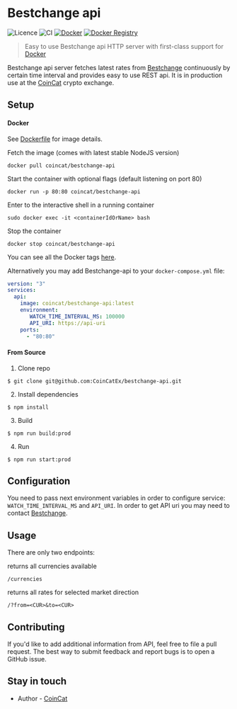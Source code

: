 # Bestchange api

![Licence](https://img.shields.io/npm/l/@nestjs/core.svg) 
![CI](https://github.com/coincatex/bestchange-api/workflows/CI/badge.svg) 
[![Docker](https://img.shields.io/docker/cloud/build/coincat/bestchange-api.svg)](https://hub.docker.com/r/coincat/bestchange-api)
[![Docker Registry](https://img.shields.io/docker/pulls/coincat/bestchange-api.svg)](https://hub.docker.com/r/coincat/bestchange-api)

> Easy to use Bestchange api HTTP server with first-class support for [Docker](#docker) 

Bestchange api server fetches latest rates from [Bestchange](https://bestchange.ru) continuously by certain time interval and provides easy to use REST api.
It is in production use at the [CoinCat](https://coincat.in) crypto exchange.

## Setup
#### Docker
See [Dockerfile](https://github.com/coincatex/bestchange-api/blob/master/Dockerfile) for image details.

Fetch the image (comes with latest stable NodeJS version)
```
docker pull coincat/bestchange-api
```

Start the container with optional flags (default listening on port 80)
```
docker run -p 80:80 coincat/bestchange-api
```

Enter to the interactive shell in a running container
```
sudo docker exec -it <containerIdOrName> bash
```

Stop the container
```
docker stop coincat/bestchange-api
```

You can see all the Docker tags [here](https://hub.docker.com/r/coincat/bestchange-api/tags/).

Alternatively you may add Bestchange-api to your `docker-compose.yml` file:

```yaml
version: "3"
services:
  api:
    image: coincat/bestchange-api:latest
    environment:
       WATCH_TIME_INTERVAL_MS: 100000
       API_URI: https://api-uri
    ports:
      - "80:80"
```
#### From Source
1. Clone repo
```
$ git clone git@github.com:CoinCatEx/bestchange-api.git
```
2. Install dependencies
```
$ npm install
```
3. Build
```
$ npm run build:prod
```
4. Run
```
$ npm run start:prod
```

## Configuration
You need to pass next environment variables in order to configure service: `WATCH_TIME_INTERVAL_MS` and `API_URI`.
In order to get API uri you may need to contact [Bestchange](https://bestchange.ru).

## Usage
There are only two endpoints:

returns all currencies available
```
/currencies
```

returns all rates for selected market direction
```
/?from=<CUR>&to=<CUR>
```

## Contributing

If you'd like to add additional information from API, feel free to file a pull request.
The best way to submit feedback and report bugs is to open a GitHub issue.

## Stay in touch
* Author - [CoinCat](https://coincat.in)
